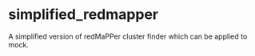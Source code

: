 # simplified_redmapper
A simplified version of redMaPPer cluster finder which can be applied to mock.
